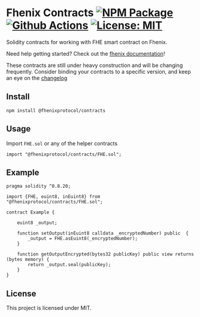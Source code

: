 # Fhenix Contracts [![NPM Package][npm-badge]][npm] [![Github Actions][gha-badge]][gha] [![License: MIT][license-badge]][license]

[npm]: https://www.npmjs.org/package/@fhenixprotcol/contracts
[npm-badge]: https://img.shields.io/npm/v/@fhenixprotocol/contracts.svg
[gha]: https://github.com/fhenixprotocol/fheos/actions
[gha-badge]: https://github.com/fhenixprotocol/fheos/actions/workflows/Test.yml/badge.svg
[license]: https://opensource.org/licenses/MIT
[license-badge]: https://img.shields.io/badge/License-MIT-blue.svg

Solidity contracts for working with FHE smart contract on Fhenix.

Need help getting started? Check out the [fhenix documentation](https://docs.fhenix.io)!

These contracts are still under heavy construction and will be changing frequently. Consider binding your contracts to a specific version, and keep an eye on the [changelog](https://github.com/FhenixProtocol/fhenix-contracts/CHANGELOG.md)

## Install

```
npm install @fhenixprotocol/contracts
```

## Usage

Import `FHE.sol` or any of the helper contracts

```solidity
import "@fhenixprotocol/contracts/FHE.sol";
```

## Example

```solidity
pragma solidity ^0.8.20;

import {FHE, euint8, inEuint8} from "@fhenixprotocol/contracts/FHE.sol";

contract Example {
    
    euint8 _output;

    function setOutput(inEuint8 calldata _encryptedNumber) public  {
        _output = FHE.asEuint8(_encryptedNumber);
    }

    function getOutputEncrypted(bytes32 publicKey) public view returns (bytes memory) {
        return _output.seal(publicKey);
    }
}
```

## License

This project is licensed under MIT.
